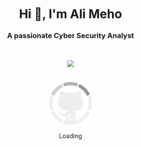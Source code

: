 <h1 align="center">Hi 👋, I'm Ali Meho</h1>
<h3 align="center">A passionate Cyber Security Analyst </h3>
<br>

<p align="center"> <img src="https://readme-typing-svg.herokuapp.com?lines=Welcome+to+my+GitHub+Profile!" /> </p>
<br>

<div align=center>
        <img src="https://raw.githubusercontent.com/AhmedFathyDev/AhmedFathyDev/main/GitHub.gif" alt="GitHub Octocat Logo" height="100">
        <p>Loading</p>
    </div>

    

